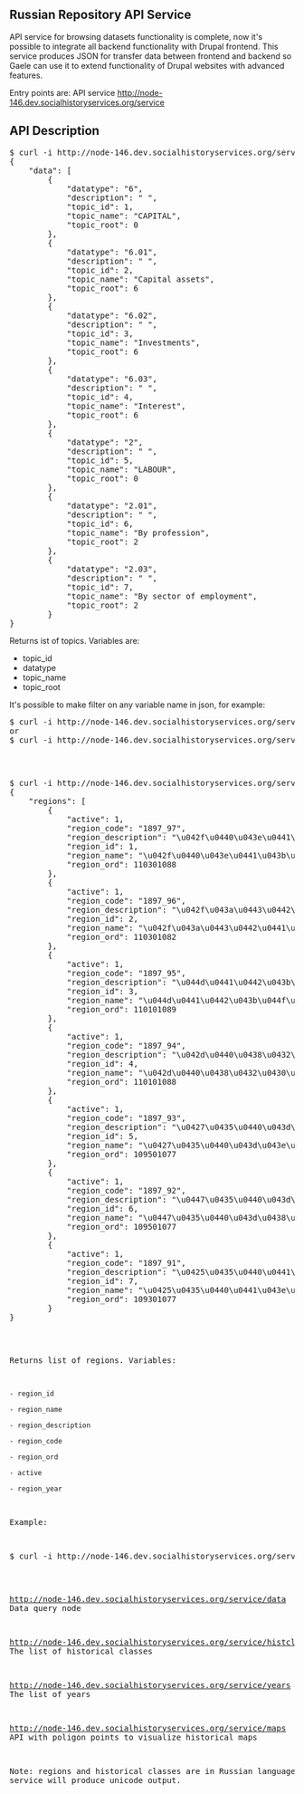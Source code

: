 ## Russian Repository API Service 

API service for browsing datasets functionality is complete, now it's possible to integrate all backend functionality with Drupal frontend. This service produces JSON for transfer data between frontend and backend so Gaele can use it to extend functionality of Drupal websites with advanced features.

Entry points are:
API service
http://node-146.dev.socialhistoryservices.org/service

## API Description

<pre class="terminal">
$ curl -i http://node-146.dev.socialhistoryservices.org/service/topics
{
    "data": [
        {
            "datatype": "6", 
            "description": " ", 
            "topic_id": 1, 
            "topic_name": "CAPITAL", 
            "topic_root": 0
        }, 
        {
            "datatype": "6.01", 
            "description": " ", 
            "topic_id": 2, 
            "topic_name": "Capital assets", 
            "topic_root": 6
        }, 
        {
            "datatype": "6.02", 
            "description": " ", 
            "topic_id": 3, 
            "topic_name": "Investments", 
            "topic_root": 6
        }, 
        {
            "datatype": "6.03", 
            "description": " ", 
            "topic_id": 4, 
            "topic_name": "Interest", 
            "topic_root": 6
        }, 
        {
            "datatype": "2", 
            "description": " ", 
            "topic_id": 5, 
            "topic_name": "LABOUR", 
            "topic_root": 0
        }, 
        {
            "datatype": "2.01", 
            "description": " ", 
            "topic_id": 6, 
            "topic_name": "By profession", 
            "topic_root": 2
        }, 
        {
            "datatype": "2.03", 
            "description": " ", 
            "topic_id": 7, 
            "topic_name": "By sector of employment", 
            "topic_root": 2
        } 
}
</pre>
Returns ist of topics. Variables are:
- topic_id
- datatype
- topic_name
- topic_root

It's possible to make filter on any variable name in json, for example:
<pre class="terminal">
$ curl -i http://node-146.dev.socialhistoryservices.org/service/topics?topic_root=6
or
$ curl -i http://node-146.dev.socialhistoryservices.org/service/topics?topic_id=2
<pre>


<pre class="terminal">
$ curl -i http://node-146.dev.socialhistoryservices.org/service/regions
{
    "regions": [
        {
            "active": 1, 
            "region_code": "1897_97", 
            "region_description": "\u042f\u0440\u043e\u0441\u043b\u0430\u0432\u0441\u043a\u0430\u044f", 
            "region_id": 1, 
            "region_name": "\u042f\u0440\u043e\u0441\u043b\u0430\u0432\u0441\u043a\u0430\u044f", 
            "region_ord": 110301088
        }, 
        {
            "active": 1, 
            "region_code": "1897_96", 
            "region_description": "\u042f\u043a\u0443\u0442\u0441\u043a\u0430\u044f", 
            "region_id": 2, 
            "region_name": "\u042f\u043a\u0443\u0442\u0441\u043a\u0430\u044f", 
            "region_ord": 110301082
        }, 
        {
            "active": 1, 
            "region_code": "1897_95", 
            "region_description": "\u044d\u0441\u0442\u043b\u044f\u043d\u0434\u0441\u043a\u0430\u044f", 
            "region_id": 3, 
            "region_name": "\u044d\u0441\u0442\u043b\u044f\u043d\u0434\u0441\u043a\u0430\u044f", 
            "region_ord": 110101089
        }, 
        {
            "active": 1, 
            "region_code": "1897_94", 
            "region_description": "\u042d\u0440\u0438\u0432\u0430\u043d\u0441\u043a\u0430\u044f", 
            "region_id": 4, 
            "region_name": "\u042d\u0440\u0438\u0432\u0430\u043d\u0441\u043a\u0430\u044f", 
            "region_ord": 110101088
        }, 
        {
            "active": 1, 
            "region_code": "1897_93", 
            "region_description": "\u0427\u0435\u0440\u043d\u043e\u043c\u043e\u0440\u0441\u043a\u0430\u044f", 
            "region_id": 5, 
            "region_name": "\u0427\u0435\u0440\u043d\u043e\u043c\u043e\u0440\u0441\u043a\u0430\u044f", 
            "region_ord": 109501077
        }, 
        {
            "active": 1, 
            "region_code": "1897_92", 
            "region_description": "\u0447\u0435\u0440\u043d\u0438\u0433\u043e\u0432\u0441\u043a\u0430\u044f", 
            "region_id": 6, 
            "region_name": "\u0447\u0435\u0440\u043d\u0438\u0433\u043e\u0432\u0441\u043a\u0430\u044f", 
            "region_ord": 109501077
        }, 
        {
            "active": 1, 
            "region_code": "1897_91", 
            "region_description": "\u0425\u0435\u0440\u0441\u043e\u043d\u0441\u043a\u0430\u044f", 
            "region_id": 7, 
            "region_name": "\u0425\u0435\u0440\u0441\u043e\u043d\u0441\u043a\u0430\u044f", 
            "region_ord": 109301077
        }
}
</pre>
Returns list of regions. Variables:

	- region_id

	- region_name

	- region_description 

	- region_code

	- region_ord 

	- active

	- region_year

Example:
<pre class="terminal">
$ curl -i http://node-146.dev.socialhistoryservices.org/service/regions?region_id=2
</pre>

http://node-146.dev.socialhistoryservices.org/service/data
Data query node

http://node-146.dev.socialhistoryservices.org/service/histclasses
The list of historical classes

http://node-146.dev.socialhistoryservices.org/service/years
The list of years

http://node-146.dev.socialhistoryservices.org/service/maps
API with poligon points to visualize historical maps

Note: regions and historical classes are in Russian language so service will produce unicode output.
